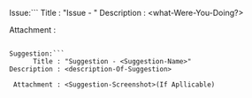 
Issue:```
      Title : "Issue - <issue-Name>"
Description : <description-Of-Issue> <what-Were-You-Doing?>

 Attachment : <error-Screenshot>
```

Suggestion:```
      Title : "Suggestion - <Suggestion-Name>"
Description : <description-Of-Suggestion>

 Attachment : <Suggestion-Screenshot>(If Apllicable)
```
